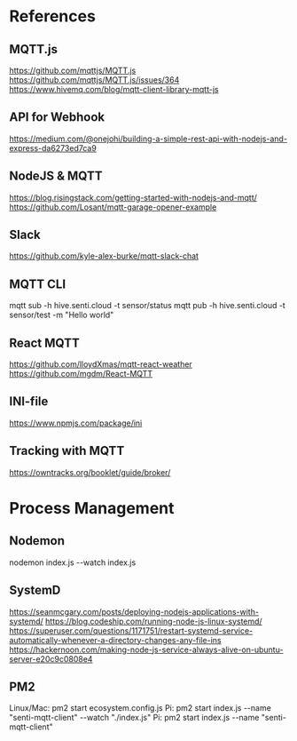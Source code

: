 # References

## MQTT.js
https://github.com/mqttjs/MQTT.js
https://github.com/mqttjs/MQTT.js/issues/364
https://www.hivemq.com/blog/mqtt-client-library-mqtt-js

## API for Webhook
https://medium.com/@onejohi/building-a-simple-rest-api-with-nodejs-and-express-da6273ed7ca9

## NodeJS & MQTT
https://blog.risingstack.com/getting-started-with-nodejs-and-mqtt/
https://github.com/Losant/mqtt-garage-opener-example

## Slack
https://github.com/kyle-alex-burke/mqtt-slack-chat


## MQTT CLI
mqtt sub -h hive.senti.cloud -t sensor/status
mqtt pub -h hive.senti.cloud -t sensor/test -m "Hello world"


## React MQTT 
https://github.com/lloydXmas/mqtt-react-weather
https://github.com/mgdm/React-MQTT

## INI-file
https://www.npmjs.com/package/ini

## Tracking with MQTT
https://owntracks.org/booklet/guide/broker/

# Process Management

## Nodemon
nodemon index.js --watch index.js

## SystemD
https://seanmcgary.com/posts/deploying-nodejs-applications-with-systemd/
https://blog.codeship.com/running-node-js-linux-systemd/
https://superuser.com/questions/1171751/restart-systemd-service-automatically-whenever-a-directory-changes-any-file-ins
https://hackernoon.com/making-node-js-service-always-alive-on-ubuntu-server-e20c9c0808e4 

## PM2
Linux/Mac:	pm2 start ecosystem.config.js
Pi:			pm2 start index.js --name "senti-mqtt-client" --watch "./index.js"
Pi:			pm2 start index.js --name "senti-mqtt-client"
